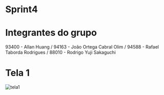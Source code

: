 # Sprint4

# Integrantes do grupo

93400 - Allan Huang / 
94163 - João Ortega Cabral Olim / 
94588 - Rafael Taborda Rodrigues / 
88010 - Rodrigo Yuji Sakaguchi

# Tela 1 

<img src="../../GitHub/sprint4_mobile/MinhaConsulta_app-main/assets/fundo.jpg" alt="tela1">